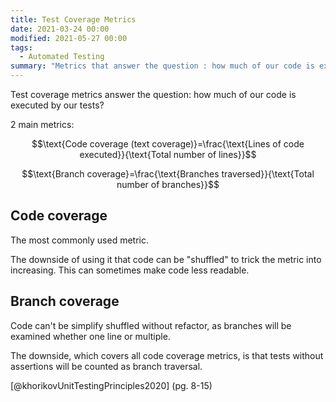```yaml
---
title: Test Coverage Metrics
date: 2021-03-24 00:00
modified: 2021-05-27 00:00
tags:
  - Automated Testing
summary: "Metrics that answer the question : how much of our code is executed by our tests?"
---
```


Test coverage metrics answer the question: how much of our code is executed by our tests?

2 main metrics:

  $$\text{Code coverage (text coverage)}=\frac{\text{Lines of code executed}}{\text{Total number of lines}}$$

  $$\text{Branch coverage}=\frac{\text{Branches traversed}}{\text{Total number of branches}}$$

## Code coverage

The most commonly used metric.

The downside of using it that code can be "shuffled" to trick the metric into increasing. This can sometimes make code less readable.

## Branch coverage

Code can't be simplify shuffled without refactor, as branches will be examined whether one line or multiple.

The downside, which covers all code coverage metrics, is that tests without assertions will be counted as branch traversal. 

[@khorikovUnitTestingPrinciples2020] (pg. 8-15)
